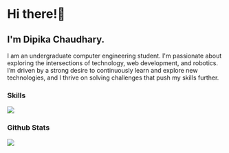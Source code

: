# Hi there!👋
## I'm Dipika Chaudhary.

I am an undergraduate computer engineering student. I'm passionate about exploring the intersections of technology, web development, and robotics. I’m driven by a strong desire to continuously learn and explore new technologies, and I thrive on solving challenges that push my skills further. 

### Skills

<p>
  <a href="#">
    <img src="https://skillicons.dev/icons?i=html,css,js,c,cpp,nodejs,arduino,python"/>
  </a>
</p>

### Github Stats
![](https://github-readme-stats.vercel.app/api?username=riyooo13&show_icons=true&theme=radical)
